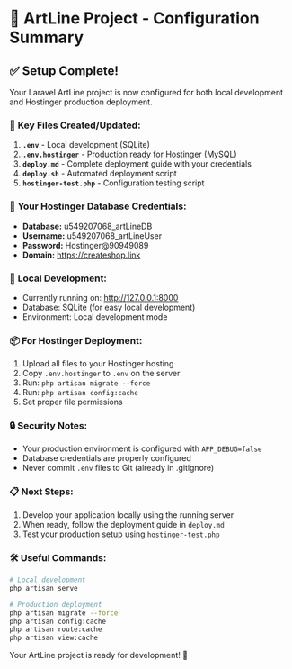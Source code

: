 # 🎨 ArtLine Project - Configuration Summary

## ✅ Setup Complete!

Your Laravel ArtLine project is now configured for both local development and Hostinger production deployment.

### 📁 **Key Files Created/Updated:**

1. **`.env`** - Local development (SQLite)
2. **`.env.hostinger`** - Production ready for Hostinger (MySQL)
3. **`deploy.md`** - Complete deployment guide with your credentials
4. **`deploy.sh`** - Automated deployment script
5. **`hostinger-test.php`** - Configuration testing script

### 🔧 **Your Hostinger Database Credentials:**
- **Database:** u549207068_artLineDB
- **Username:** u549207068_artLineUser
- **Password:** Hostinger@90949089
- **Domain:** https://createshop.link

### 🚀 **Local Development:**
- Currently running on: http://127.0.0.1:8000
- Database: SQLite (for easy local development)
- Environment: Local development mode

### 📦 **For Hostinger Deployment:**
1. Upload all files to your Hostinger hosting
2. Copy `.env.hostinger` to `.env` on the server
3. Run: `php artisan migrate --force`
4. Run: `php artisan config:cache`
5. Set proper file permissions

### 🔒 **Security Notes:**
- Your production environment is configured with `APP_DEBUG=false`
- Database credentials are properly configured
- Never commit `.env` files to Git (already in .gitignore)

### 📋 **Next Steps:**
1. Develop your application locally using the running server
2. When ready, follow the deployment guide in `deploy.md`
3. Test your production setup using `hostinger-test.php`

### 🛠️ **Useful Commands:**
```bash
# Local development
php artisan serve

# Production deployment
php artisan migrate --force
php artisan config:cache
php artisan route:cache
php artisan view:cache
```

Your ArtLine project is ready for development! 🎉
